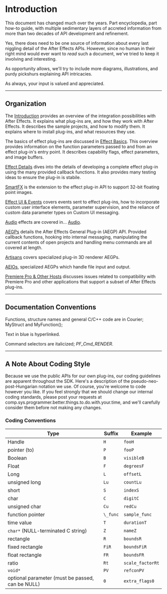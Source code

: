 # Introduction

This document has changed much over the years. Part encyclopedia, part how-to guide, with multiple sedimentary layers of accreted information from more than two decades of API development and refinement.

Yes, there does need to be one source of information about every last niggling detail of the After Effects APIs. However, since no human in their right mind would ever want to *read* such a document, we've tried to keep it involving and interesting.

As opportunity allows, we'll try to include more diagrams, illustrations, and purdy pickshurs explaining API intricacies.

As always, your input is valued and appreciated.

---

## Organization

The [Introduction](intro/intro.md) provides an overview of the integration possibilities with After Effects. It explains what plug-ins are, and how they work with After Effects. It describes the sample projects, and how to modify them. It explains where to install plug-ins, and what resources they use.

The basics of effect plug-ins are discussed in [Effect Basics](effect-basics/effect-basics.md). This overview provides information on the function parameters passed to and from an effect plug-in's entry point. It describes capability flags, effect parameters, and image buffers.

[Effect Details](effect-details/effect-details.md) dives into the details of developing a complete effect plug-in using the many provided callback functions. It also provides many testing ideas to ensure the plug-in is stabile.

[SmartFX](smartfx/smartfx.md) is the extension to the effect plug-in API to support 32-bit floating point images.

[Effect UI & Events](effect-ui-events/effect-ui-events.md) covers events sent to effect plug-ins, how to incorporate custom user interface elements, parameter supervision, and the reliance of custom data parameter types on Custom UI messaging.

[Audio](audio/audio.md) effects are covered in... [Audio](audio/audio.md).

[AEGPs](aegps/aegps.md) details the After Effects General Plug-in (AEGP) API. Provided callback functions, hooking into internal messaging, manipulating the current contents of open projects and handling menu commands are all covered at length.

[Artisans](artisans/artisans.md) covers specialized plug-in 3D renderer AEGPs.

[AEIOs](aeios/aeios.md), specialized AEGPs which handle file input and output.

[Premiere Pro & Other Hosts](ppro/ppro.md) discusses issues related to compatibility with Premiere Pro and other applications that support a subset of After Effects plug-ins.

---

## Documentation Conventions

Functions, structure names and general C/C++ code are in Courier; MyStruct and MyFunction();

Text in blue is hyperlinked.

Command selectors are italicized; *PF_Cmd_RENDER*.

---

## A Note About Coding Style

Because we use the public APIs for our own plug-ins, our coding guidelines are apparent throughout the SDK. Here's a description of the pseudo-neo-post-Hungarian notation we use. Of course, you're welcome to code however you like. If you feel strongly that we should change our internal coding standards, please post your requests at comp.sys.programmer.better.things.to.do.with.your.time, and we'll carefully consider them before not making any changes.

### Coding Conventions

|                       Type                       |  Suffix  |     Example      |
| ------------------------------------------------ | -------- | ---------------- |
| Handle                                           | `H`      | `fooH`           |
| pointer (to)                                     | `P`      | `fooP`           |
| Boolean                                          | `B`      | `visibleB`       |
| Float                                            | `F`      | `degreesF`       |
| Long                                             | `L`      | `offsetL`        |
| unsigned long                                    | `Lu`     | `countLu`        |
| short                                            | `S`      | `indexS`         |
| char                                             | `C`      | `digitC`         |
| unsigned char                                    | `Cu`     | `redCu`          |
| function pointer                                 | `\_func` | `sample_func`    |
| time value                                       | `T`      | `durationT`      |
| `char*` (NULL-terminated C string)               | `Z`      | `nameZ`          |
| rectangle                                        | `R`      | `boundsR`        |
| fixed rectangle                                  | `FiR`    | `boundsFiR`      |
| float rectangle                                  | `FR`     | `boundsFR`       |
| ratio                                            | `Rt`     | `scale_factorRt` |
| `void*`                                          | `PV`     | `refconPV`       |
| optional parameter (must be passed, can be NULL) | `0`      | `extra_flags0`   |
